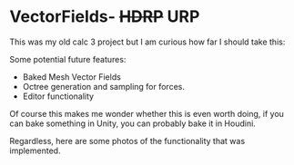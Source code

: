 # VectorFields- ~~HDRP~~ URP
This was my old calc 3 project but I am curious how far I should take this:

Some potential future features:

* Baked Mesh Vector Fields
* Octree generation and sampling for forces.
* Editor functionality

Of course this makes me wonder whether this is even worth doing, 
if you can bake something in Unity, you can probably bake it in Houdini.

Regardless, here are some photos of the functionality that was implemented.


